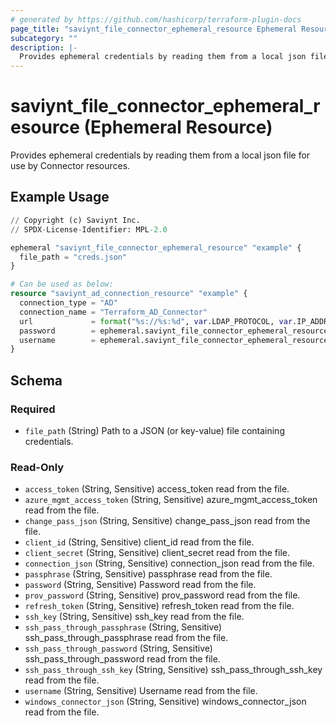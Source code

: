 ```yaml
---
# generated by https://github.com/hashicorp/terraform-plugin-docs
page_title: "saviynt_file_connector_ephemeral_resource Ephemeral Resource - saviynt"
subcategory: ""
description: |-
  Provides ephemeral credentials by reading them from a local json file for use by Connector resources.
---
```


# saviynt_file_connector_ephemeral_resource (Ephemeral Resource)

Provides ephemeral credentials by reading them from a local json file for use by Connector resources.

## Example Usage

```terraform
// Copyright (c) Saviynt Inc.
// SPDX-License-Identifier: MPL-2.0

ephemeral "saviynt_file_connector_ephemeral_resource" "example" {
  file_path = "creds.json"
}

# Can be used as below:
resource "saviynt_ad_connection_resource" "example" {
  connection_type = "AD"
  connection_name = "Terraform_AD_Connector"
  url             = format("%s://%s:%d", var.LDAP_PROTOCOL, var.IP_ADDRESS, var.LDAP_PORT)
  password        = ephemeral.saviynt_file_connector_ephemeral_resource.example.password
  username        = ephemeral.saviynt_file_connector_ephemeral_resource.example.username
}
```

<!-- schema generated by tfplugindocs -->
## Schema

### Required

- `file_path` (String) Path to a JSON (or key-value) file containing credentials.

### Read-Only

- `access_token` (String, Sensitive) access_token read from the file.
- `azure_mgmt_access_token` (String, Sensitive) azure_mgmt_access_token read from the file.
- `change_pass_json` (String, Sensitive) change_pass_json read from the file.
- `client_id` (String, Sensitive) client_id read from the file.
- `client_secret` (String, Sensitive) client_secret read from the file.
- `connection_json` (String, Sensitive) connection_json read from the file.
- `passphrase` (String, Sensitive) passphrase read from the file.
- `password` (String, Sensitive) Password read from the file.
- `prov_password` (String, Sensitive) prov_password read from the file.
- `refresh_token` (String, Sensitive) refresh_token read from the file.
- `ssh_key` (String, Sensitive) ssh_key read from the file.
- `ssh_pass_through_passphrase` (String, Sensitive) ssh_pass_through_passphrase read from the file.
- `ssh_pass_through_password` (String, Sensitive) ssh_pass_through_password read from the file.
- `ssh_pass_through_ssh_key` (String, Sensitive) ssh_pass_through_ssh_key read from the file.
- `username` (String, Sensitive) Username read from the file.
- `windows_connector_json` (String, Sensitive) windows_connector_json read from the file.
